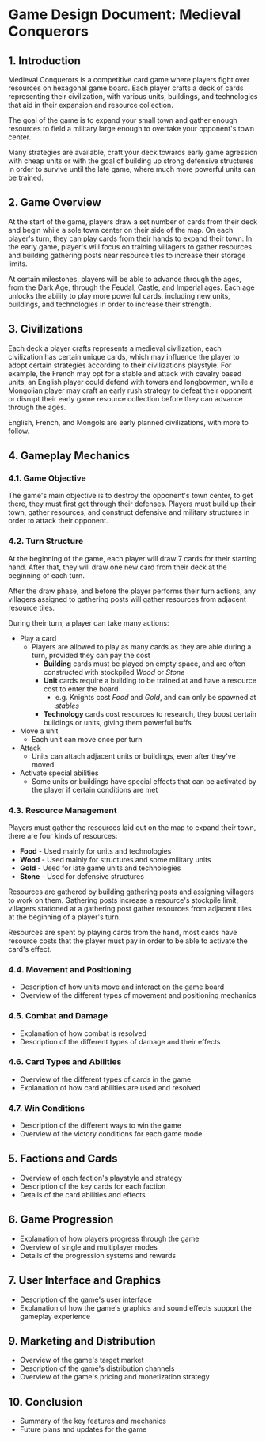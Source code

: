 # Game Design Document: Medieval Conquerors

## 1. Introduction
Medieval Conquerors is a competitive card game where players fight over resources on hexagonal game board. Each player crafts a deck of cards representing their civilization, with various units, buildings, and technologies that aid in their expansion and resource collection.

The goal of the game is to expand your small town and gather enough resources to field a military large enough to overtake your opponent's town center. 

Many strategies are available, craft your deck towards early game agression with cheap units or with the goal of building up strong defensive structures in order to survive until the late game, where much more powerful units can be trained.

## 2. Game Overview
At the start of the game, players draw a set number of cards from their deck and begin while a sole town center on their side of the map. On each player's turn, they can play cards from their hands to expand their town. In the early game, player's will focus on training villagers to gather resources and building gathering posts near resource tiles to increase their storage limits.

At certain milestones, players will be able to advance through the ages, from the Dark Age, through the Feudal, Castle, and Imperial ages. Each age unlocks the ability to play more powerful cards, including new units, buildings, and technologies in order to increase their strength.

## 3. Civilizations
Each deck a player crafts represents a medieval civilization, each civilization has certain unique cards, which may influence the player to adopt certain strategies according to their civilizations playstyle. For example, the French may opt for a stable and attack with cavalry based units, an English player could defend with towers and longbowmen, while a Mongolian player may craft an early rush strategy to defeat their opponent or disrupt their early game resource collection before they can advance through the ages.

English, French, and Mongols are early planned civilizations, with more to follow.

## 4. Gameplay Mechanics
### 4.1. Game Objective
The game's main objective is to destroy the opponent's town center, to get there, they must first get through their defenses. Players must build up their town, gather resources, and construct defensive and military structures in order to attack their opponent.


### 4.2. Turn Structure
At the beginning of the game, each player will draw 7 cards for their starting hand. After that, they will draw one new card from their deck at the beginning of each turn.

After the draw phase, and before the player performs their turn actions, any villagers assigned to gathering posts will gather resources from adjacent resource tiles.

During their turn, a player can take many actions:
- Play a card
    - Players are allowed to play as many cards as they are able during a turn, provided they can pay the cost
        - **Building** cards must be played on empty space, and are often constructed with stockpiled *Wood* or *Stone*
        - **Unit** cards require a building to be trained at and have a resource cost to enter the board
            - e.g. Knights cost *Food* and *Gold*, and can only be spawned at *stables*
        - **Technology** cards cost resources to research, they boost certain buildings or units, giving them powerful buffs
- Move a unit
    - Each unit can move once per turn
- Attack
    - Units can attach adjacent units or buildings, even after they've moved
- Activate special abilities
    - Some units or buildings have special effects that can be activated by the player if certain conditions are met

### 4.3. Resource Management
Players must gather the resources laid out on the map to expand their town, there are four kinds of resources:
- **Food** - Used mainly for units and technologies
- **Wood** - Used mainly for structures and some military units
- **Gold** - Used for late game units and technologies
- **Stone** - Used for defensive structures

Resources are gathered by building gathering posts and assigning villagers to work on them. Gathering posts increase a resource's stockpile limit, villagers stationed at a gathering post gather resources from adjacent tiles at the beginning of a player's turn.

Resources are spent by playing cards from the hand, most cards have resource costs that the player must pay in order to be able to activate the card's effect.

### 4.4. Movement and Positioning
- Description of how units move and interact on the game board
- Overview of the different types of movement and positioning mechanics

### 4.5. Combat and Damage
- Explanation of how combat is resolved
- Description of the different types of damage and their effects

### 4.6. Card Types and Abilities
- Overview of the different types of cards in the game
- Explanation of how card abilities are used and resolved

### 4.7. Win Conditions
- Description of the different ways to win the game
- Overview of the victory conditions for each game mode

## 5. Factions and Cards
- Overview of each faction's playstyle and strategy
- Description of the key cards for each faction
- Details of the card abilities and effects

## 6. Game Progression
- Explanation of how players progress through the game
- Overview of single and multiplayer modes
- Details of the progression systems and rewards

## 7. User Interface and Graphics
- Description of the game's user interface
- Explanation of how the game's graphics and sound effects support the gameplay experience


## 9. Marketing and Distribution
- Overview of the game's target market
- Description of the game's distribution channels
- Overview of the game's pricing and monetization strategy

## 10. Conclusion
- Summary of the key features and mechanics
- Future plans and updates for the game